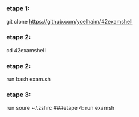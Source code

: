 ### etape 1:
 git clone https://github.com/yoelhaim/42examshell
### etape 2:
 cd 42examshell
### etape 2: 
 run  bash exam.sh
### etape 3:
  run soure ~/.zshrc
###etape 4:
 run examsh
